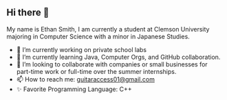 ## Hi there 👋

My name is Ethan Smith, I am currently a student at Clemson University majoring in Computer Science with a minor in Japanese Studies.

- 🔭 I’m currently working on private school labs
- 🌱 I’m currently learning Java, Computer Orgs, and GitHub collaboration.
- 👯 I’m looking to collaborate with companies or small businesses for part-time work or full-time over the summer internships.
- 📫 How to reach me: guitaraccess01@gmail.com
- ✨ Favorite Programming Language: C++
<!--
**Affirm01/Affirm01** is a ✨ _special_ ✨ repository because its `README.md` (this file) appears on your GitHub profile.

Here are some ideas to get you started:

- 🔭 I’m currently working on ...
- 🌱 I’m currently learning ...
- 👯 I’m looking to collaborate on ...
- 🤔 I’m looking for help with ...
- 💬 Ask me about ...
- 📫 How to reach me: ...
- 😄 Pronouns: ...
- ⚡ Fun fact: ...
-->

